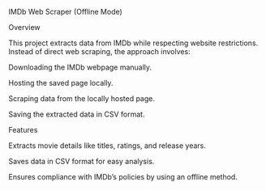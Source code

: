 IMDb Web Scraper (Offline Mode)

Overview

This project extracts data from IMDb while respecting website restrictions. Instead of direct web scraping, the approach involves:

Downloading the IMDb webpage manually.

Hosting the saved page locally.

Scraping data from the locally hosted page.

Saving the extracted data in CSV format.

Features

Extracts movie details like titles, ratings, and release years.

Saves data in CSV format for easy analysis.

Ensures compliance with IMDb’s policies by using an offline method.
